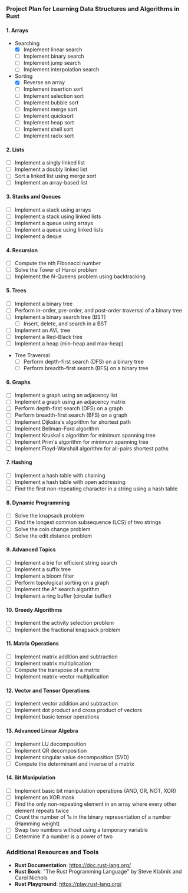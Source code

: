 ### Project Plan for Learning Data Structures and Algorithms in Rust

#### 1. Arrays
- Searching
  - [x] Implement linear search
  - [ ] Implement binary search
  - [ ] Implement jump search
  - [ ] Implement interpolation search
- Sorting
  - [x] Reverse an array
  - [ ] Implement insertion sort
  - [ ] Implement selection sort
  - [ ] Implement bubble sort
  - [ ] Implement merge sort
  - [ ] Implement quicksort
  - [ ] Implement heap sort
  - [ ] Implement shell sort
  - [ ] Implement radix sort

#### 2. Lists
- [ ] Implement a singly linked list
- [ ] Implement a doubly linked list
- [ ] Sort a linked list using merge sort
- [ ] Implement an array-based list

#### 3. Stacks and Queues
- [ ] Implement a stack using arrays
- [ ] Implement a stack using linked lists
- [ ] Implement a queue using arrays
- [ ] Implement a queue using linked lists
- [ ] Implement a deque

#### 4. Recursion
- [ ] Compute the nth Fibonacci number
- [ ] Solve the Tower of Hanoi problem
- [ ] Implement the N-Queens problem using backtracking

#### 5. Trees
- [ ] Implement a binary tree
- [ ] Perform in-order, pre-order, and post-order traversal of a binary tree
- [ ] Implement a binary search tree (BST)
  - [ ] Insert, delete, and search in a BST
- [ ] Implement an AVL tree
- [ ] Implement a Red-Black tree
- [ ] Implement a heap (min-heap and max-heap)
- Tree Traversal
  - [ ] Perform depth-first search (DFS) on a binary tree
  - [ ] Perform breadth-first search (BFS) on a binary tree

#### 6. Graphs
- [ ] Implement a graph using an adjacency list
- [ ] Implement a graph using an adjacency matrix
- [ ] Perform depth-first search (DFS) on a graph
- [ ] Perform breadth-first search (BFS) on a graph
- [ ] Implement Dijkstra's algorithm for shortest path
- [ ] Implement Bellman-Ford algorithm
- [ ] Implement Kruskal's algorithm for minimum spanning tree
- [ ] Implement Prim's algorithm for minimum spanning tree
- [ ] Implement Floyd-Warshall algorithm for all-pairs shortest paths

#### 7. Hashing
- [ ] Implement a hash table with chaining
- [ ] Implement a hash table with open addressing
- [ ] Find the first non-repeating character in a string using a hash table

#### 8. Dynamic Programming
- [ ] Solve the knapsack problem
- [ ] Find the longest common subsequence (LCS) of two strings
- [ ] Solve the coin change problem
- [ ] Solve the edit distance problem

#### 9. Advanced Topics
- [ ] Implement a trie for efficient string search
- [ ] Implement a suffix tree
- [ ] Implement a bloom filter
- [ ] Perform topological sorting on a graph
- [ ] Implement the A* search algorithm
- [ ] Implement a ring buffer (circular buffer)

#### 10. Greedy Algorithms
- [ ] Implement the activity selection problem
- [ ] Implement the fractional knapsack problem

#### 11. Matrix Operations
- [ ] Implement matrix addition and subtraction
- [ ] Implement matrix multiplication
- [ ] Compute the transpose of a matrix
- [ ] Implement matrix-vector multiplication

#### 12. Vector and Tensor Operations
- [ ] Implement vector addition and subtraction
- [ ] Implement dot product and cross product of vectors
- [ ] Implement basic tensor operations

#### 13. Advanced Linear Algebra
- [ ] Implement LU decomposition
- [ ] Implement QR decomposition
- [ ] Implement singular value decomposition (SVD)
- [ ] Compute the determinant and inverse of a matrix

#### 14. Bit Manipulation
- [ ] Implement basic bit manipulation operations (AND, OR, NOT, XOR)
- [ ] Implement an XOR mask
- [ ] Find the only non-repeating element in an array where every other element repeats twice
- [ ] Count the number of 1s in the binary representation of a number (Hamming weight)
- [ ] Swap two numbers without using a temporary variable
- [ ] Determine if a number is a power of two

### Additional Resources and Tools
- **Rust Documentation**: https://doc.rust-lang.org/
- **Rust Book**: "The Rust Programming Language" by Steve Klabnik and Carol Nichols
- **Rust Playground**: https://play.rust-lang.org/
